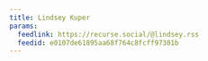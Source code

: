 ```yaml
---
title: Lindsey Kuper
params:
  feedlink: https://recurse.social/@lindsey.rss
  feedid: e0107de61895aa68f764c8fcff97301b
---
```

